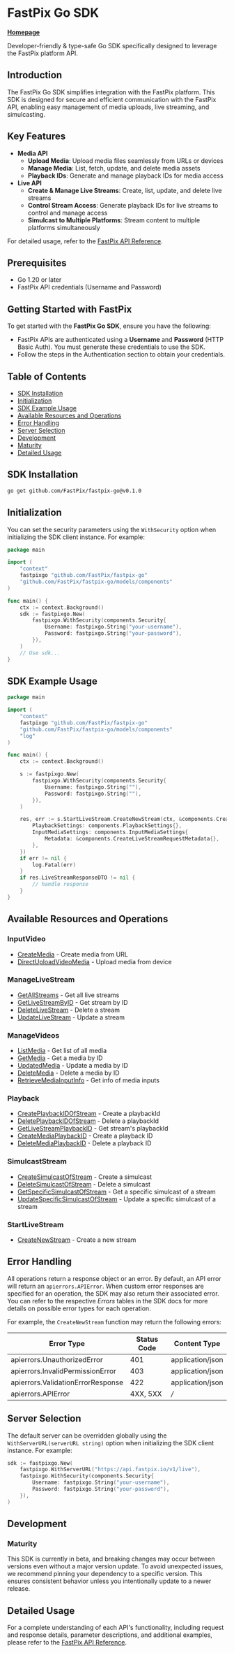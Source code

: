 # FastPix Go SDK

[**Homepage**](https://fastpix.io)

Developer-friendly & type-safe Go SDK specifically designed to leverage the FastPix platform API.

## Introduction

The FastPix Go SDK simplifies integration with the FastPix platform. This SDK is designed for secure and efficient communication with the FastPix API, enabling easy management of media uploads, live streaming, and simulcasting.

## Key Features

- **Media API**
  - **Upload Media**: Upload media files seamlessly from URLs or devices
  - **Manage Media**: List, fetch, update, and delete media assets
  - **Playback IDs**: Generate and manage playback IDs for media access
- **Live API**
  - **Create & Manage Live Streams**: Create, list, update, and delete live streams
  - **Control Stream Access**: Generate playback IDs for live streams to control and manage access
  - **Simulcast to Multiple Platforms**: Stream content to multiple platforms simultaneously

For detailed usage, refer to the [FastPix API Reference](docs/).

## Prerequisites

- Go 1.20 or later
- FastPix API credentials (Username and Password)

## Getting Started with FastPix

To get started with the **FastPix Go SDK**, ensure you have the following:

- FastPix APIs are authenticated using a **Username** and **Password** (HTTP Basic Auth). You must generate these credentials to use the SDK.
- Follow the steps in the Authentication section to obtain your credentials.

## Table of Contents

- [SDK Installation](#sdk-installation)
- [Initialization](#initialization)
- [SDK Example Usage](#sdk-example-usage)
- [Available Resources and Operations](#available-resources-and-operations)
- [Error Handling](#error-handling)
- [Server Selection](#server-selection)
- [Development](#development)
- [Maturity](#maturity)
- [Detailed Usage](#detailed-usage)

## SDK Installation

```bash
go get github.com/FastPix/fastpix-go@v0.1.0
```

## Initialization

You can set the security parameters using the `WithSecurity` option when initializing the SDK client instance. For example:

```go
package main

import (
	"context"
	fastpixgo "github.com/FastPix/fastpix-go"
	"github.com/FastPix/fastpix-go/models/components"
)

func main() {
	ctx := context.Background()
	sdk := fastpixgo.New(
		fastpixgo.WithSecurity(components.Security{
			Username: fastpixgo.String("your-username"),
			Password: fastpixgo.String("your-password"),
		}),
	)
	// Use sdk...
}
```

## SDK Example Usage

```go
package main

import (
	"context"
	fastpixgo "github.com/FastPix/fastpix-go"
	"github.com/FastPix/fastpix-go/models/components"
	"log"
)

func main() {
	ctx := context.Background()

	s := fastpixgo.New(
		fastpixgo.WithSecurity(components.Security{
			Username: fastpixgo.String(""),
			Password: fastpixgo.String(""),
		}),
	)

	res, err := s.StartLiveStream.CreateNewStream(ctx, &components.CreateLiveStreamRequest{
		PlaybackSettings: components.PlaybackSettings{},
		InputMediaSettings: components.InputMediaSettings{
			Metadata: &components.CreateLiveStreamRequestMetadata{},
		},
	})
	if err != nil {
		log.Fatal(err)
	}
	if res.LiveStreamResponseDTO != nil {
		// handle response
	}
}
```

## Available Resources and Operations

### InputVideo

- [CreateMedia](docs/sdks/inputvideo/README.md#createmedia) - Create media from URL
- [DirectUploadVideoMedia](docs/sdks/inputvideo/README.md#directuploadvideomedia) - Upload media from device

### ManageLiveStream

- [GetAllStreams](docs/sdks/managelivestream/README.md#getallstreams) - Get all live streams
- [GetLiveStreamByID](docs/sdks/managelivestream/README.md#getlivestreambyid) - Get stream by ID
- [DeleteLiveStream](docs/sdks/managelivestream/README.md#deletelivestream) - Delete a stream
- [UpdateLiveStream](docs/sdks/managelivestream/README.md#updatelivestream) - Update a stream

### ManageVideos

- [ListMedia](docs/sdks/managevideos/README.md#listmedia) - Get list of all media
- [GetMedia](docs/sdks/managevideos/README.md#getmedia) - Get a media by ID
- [UpdatedMedia](docs/sdks/managevideos/README.md#updatedmedia) - Update a media by ID
- [DeleteMedia](docs/sdks/managevideos/README.md#deletemedia) - Delete a media by ID
- [RetrieveMediaInputInfo](docs/sdks/managevideos/README.md#retrievemediainputinfo) - Get info of media inputs

### Playback

- [CreatePlaybackIDOfStream](docs/sdks/playback/README.md#createplaybackidofstream) - Create a playbackId
- [DeletePlaybackIDOfStream](docs/sdks/playback/README.md#deleteplaybackidofstream) - Delete a playbackId
- [GetLiveStreamPlaybackID](docs/sdks/playback/README.md#getlivestreamplaybackid) - Get stream's playbackId
- [CreateMediaPlaybackID](docs/sdks/playback/README.md#createmediaplaybackid) - Create a playback ID
- [DeleteMediaPlaybackID](docs/sdks/playback/README.md#deletemediaplaybackid) - Delete a playback ID

### SimulcastStream

- [CreateSimulcastOfStream](docs/sdks/simulcaststream/README.md#createsimulcastofstream) - Create a simulcast
- [DeleteSimulcastOfStream](docs/sdks/simulcaststream/README.md#deletesimulcastofstream) - Delete a simulcast
- [GetSpecificSimulcastOfStream](docs/sdks/simulcaststream/README.md#getspecificsimulcastofstream) - Get a specific simulcast of a stream
- [UpdateSpecificSimulcastOfStream](docs/sdks/simulcaststream/README.md#updatespecificsimulcastofstream) - Update a specific simulcast of a stream

### StartLiveStream

- [CreateNewStream](docs/sdks/startlivestream/README.md#createnewstream) - Create a new stream

## Error Handling

All operations return a response object or an error. By default, an API error will return an `apierrors.APIError`. When custom error responses are specified for an operation, the SDK may also return their associated error. You can refer to the respective *Errors* tables in the SDK docs for more details on possible error types for each operation.

For example, the `CreateNewStream` function may return the following errors:

| Error Type                        | Status Code | Content Type     |
| --------------------------------- | ----------- | ---------------- |
| apierrors.UnauthorizedError       | 401         | application/json |
| apierrors.InvalidPermissionError  | 403         | application/json |
| apierrors.ValidationErrorResponse | 422         | application/json |
| apierrors.APIError                | 4XX, 5XX    | */*              |

## Server Selection

The default server can be overridden globally using the `WithServerURL(serverURL string)` option when initializing the SDK client instance. For example:

```go
sdk := fastpixgo.New(
	fastpixgo.WithServerURL("https://api.fastpix.io/v1/live"),
	fastpixgo.WithSecurity(components.Security{
		Username: fastpixgo.String("your-username"),
		Password: fastpixgo.String("your-password"),
	}),
)
```

## Development

### Maturity

This SDK is currently in beta, and breaking changes may occur between versions even without a major version update. To avoid unexpected issues, we recommend pinning your dependency to a specific version. This ensures consistent behavior unless you intentionally update to a newer release.

## Detailed Usage

For a complete understanding of each API's functionality, including request and response details, parameter descriptions, and additional examples, please refer to the [FastPix API Reference](docs/).
